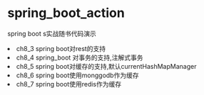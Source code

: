 # spring_boot_action
spring boot s实战随书代码演示
<li>ch8_3 spring boot对rest的支持
<li>ch8_4 spring_boot 对事务的支持,注解式事务
<li>ch8_5 spring boot对缓存的支持,默认currentHashMapManager
<li>ch8_6 spring boot使用monggodb作为缓存
<li>ch8_7 spring boot使用redis作为缓存
